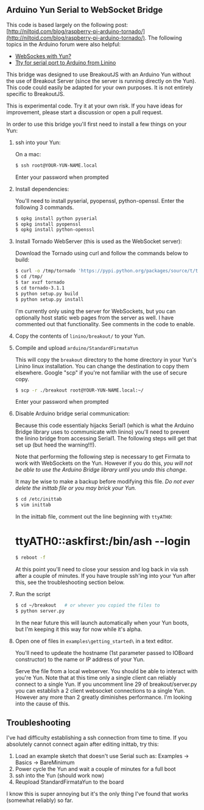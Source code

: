 Arduino Yun Serial to WebSocket Bridge
---

This code is based largely on the following post: [http://niltoid.com/blog/raspberry-pi-arduino-tornado/](http://niltoid.com/blog/raspberry-pi-arduino-tornado/).
The following topics in the Arduino forum were also helpful:

- [WebSockes with Yun?](http://forum.arduino.cc/index.php?PHPSESSID=4pku83vo5og8qfscpebc21la53&topic=194934.msg1445071#msg1445071)
- [Tty for serial port to Arduino from Linino](http://forum.arduino.cc/index.php?PHPSESSID=3e1b76gh53llbkearekqvndtg3&topic=191820.15)


This bridge was designed to use BreakoutJS with an Arduino Yun without the use
of Breakout Server (since the server is running directly on the Yun). This code
could easily be adapted for your own purposes. It is not entirely specific to
BreakoutJS.

This is experimental code. Try it at your own risk. If you have ideas for
improvement, please start a discussion or open a pull request.

In order to use this bridge you'll first need to install a few things on your
Yun:

1. ssh into your Yun:

   On a mac:
   ```bash
   $ ssh root@YOUR-YUN-NAME.local
   ```

   Enter your password when prompted

2. Install dependencies:

    You'll need to install pyserial, pyopenssl, python-openssl. Enter the
    following 3 commands.

    ```bash
    $ opkg install python pyserial
    $ opkg install pyopenssl
    $ opkg install python-openssl
    ```


3. Install Tornado WebServer (this is used as the WebSocket server):

    Download the Tornado using curl and follow the commands below to build:
    ```bash
    $ curl -o /tmp/tornado 'https://pypi.python.org/packages/source/t/tornado/tornado-3.1.1.tar.gz' -k
    $ cd /tmp/
    $ tar xvzf tornado
    $ cd tornado-3.1.1
    $ python setup.py build
    $ python setup.py install
    ```

    I'm currently only using the server for WebSockets, but you can optionally
    host static web pages from the server as well. I have commented out that
    functionality. See comments in the code to enable.

4. Copy the contents of `linino/breakout/` to your Yun.



5. Compile and upload `arduino/StandardFirmataYun`

   This will copy the `breakout` directory to the home directory in your Yun's
   Linino linux installation. You can change the destination to copy them
   elsewhere. Google "scp" if you're not familiar with the use of secure copy.

    ```bash
   $ scp -r ./breakout root@YOUR-YUN-NAME.local:~/
   ```

   Enter your password when prompted


6. Disable Arduino bridge serial communication:

    Because this code essentialy hijacks Serial1 (which is what the Arduino
    Bridge library uses to communicate with linino) you'll need to prevent
    the linino bridge from accessing Serial1. The following steps will get
    that set up (but heed the warning!!!).

    Note that performing the following step is necessary to get Firmata to
    work with WebSockets on the Yun. However if you do this, *you will not be
    able to use the Arduino Bridge library until you undo this change*.

    It may be wise to make a backup before modifying this file. *Do not ever
    delete the inittab file or you may brick your Yun.*

    ```bash
    $ cd /etc/inittab
    $ vim inittab
    ```
    In the inittab file, comment out the line beginning with `ttyATH0`:
    # ttyATH0::askfirst:/bin/ash --login
    
    ```bash
    $ reboot -f
    ```

    At this point you'll need to close your session and log back in via ssh
    after a couple of minutes. If you have trouple ssh'ing into your Yun after
    this, see the troubleshooting section below.


7.  Run the script
    
    ```bash
    $ cd ~/breakout   # or whever you copied the files to
    $ python server.py
    ```

    In the near future this will launch automatically when your Yun boots, but
    I'm keeping it this way for now while it's alpha.


8.  Open one of files in `examples\getting_started\` in a text editor.

    You'll need to updeate the hostname (1st parameter passed to IOBoard constructor)
    to the name or IP address of your Yun.

    Serve the file from a local webserver. You should be able to interact with
    you're Yun. Note that at this time only a single client can reliably connect
    to a single Yun. If you uncomment line 29 of breakout/server.py you can
    establish a 2 client websocket connections to a single Yun. However any more
    than 2 greatly diminishes performance. I'm looking into the cause of this.


Troubleshooting
---

I've had difficulty establishing a ssh connection
from time to time. If you absolutely cannot connect again after editing
inittab, try this:

1. Load an example sketch that doesn't use Serial such as: Examples -> Basics -> BareMinimum
2. Power cycle the Yun and wait a couple of minutes for a full boot
3. ssh into the Yun (should work now)
4. Reupload StandardFirmataYun to the board

I know this is super annoying but it's the only thing I've found that works
(somewhat reliably) so far.


